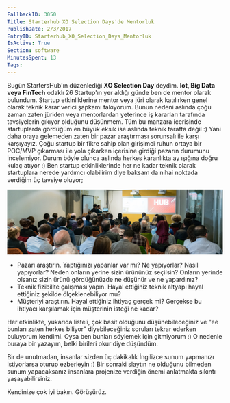 ```yaml
---
FallbackID: 3050
Title: Starterhub XO Selection Days'de Mentorluk
PublishDate: 2/3/2017
EntryID: Starterhub_XO_Selection_Days_Mentorluk
IsActive: True
Section: software
MinutesSpent: 13
Tags: 
---
```

Bugün StartersHub'ın düzenlediği **XO Selection Day**'deydim. **Iot, Big Data veya FinTech** odaklı 26 Startup'ın yer aldığı günde ben de mentor olarak bulundum. Startup etkinliklerine mentor veya jüri olarak katılırken genel olarak teknik karar verici şapkamı takıyorum. Bunun nedeni aslında çoğu zaman zaten jüriden veya mentorlardan yeterince iş kararları tarafında tavsiyelerin çıkıyor olduğunu düşünmem. Tüm bu manzara içerisinde startuplarda gördüğüm en büyük eksik ise aslında teknik tarafta değil :) Yani daha oraya gelemeden zaten bir pazar araştırması sorunsalı ile karşı karşıyayız. Çoğu startup bir fikre sahip olan girişimci ruhun ortaya bir POC/MVP çıkarması ile yola çıkarken içerisine girdiği pazarın durumunu incelemiyor. Durum böyle olunca aslında herkes karanlıkta ay ışığına doğru kulaç atıyor :) Ben startup etkinliklerinde her ne kadar teknik olarak startuplara nerede yardımcı olabilirim diye baksam da nihai noktada verdiğim üç tavsiye oluyor;

![Starterhub XO Selection Day 2017](media/Starterhub_XO_Selection_Days_Mentorluk/startershub.jpg)

- Pazarı araştırın. Yaptığınızı yapanlar var mı? Ne yapıyorlar? Nasıl yapıyorlar? Neden onların yerine sizin ürününüz seçilsin? Onların yerinde olsanız sizin ürünü gördüğünüzde ne düşünür ve ne yapardınız?
- Teknik fizibilite çalışması yapın. Hayal ettiğiniz teknik altyapı hayal ettiğiniz şekilde ölçeklenebiliyor mu?
- Müşteriyi araştırın. Hayal ettiğiniz ihtiyaç gerçek mi? Gerçekse bu ihtiyacı karşılamak için müşterinin isteği ne kadar?

Her etkinlikte, yukarıda listeli, çok basit olduğunu düşünebileceğiniz ve "ee bunları zaten herkes biliyor" diyebileceğiniz soruları tekrar ederken buluyorum kendimi. Oysa ben bunları söylemek için gitmiyorum :) O nedenle buraya bir yazayım, belki birileri okur diye düşündüm.

Bir de unutmadan, insanlar sizden üç dakikalık İngilizce sunum yapmanızı istiyorlarsa oturup ezberleyin :) Bir sonraki slaytın ne olduğunu bilmeden sunum yapacaksanız insanlara projenize verdiğin önemi anlatmakta sıkıntı yaşayabilirsiniz. 

Kendinize çok iyi bakın. Görüşürüz. 



